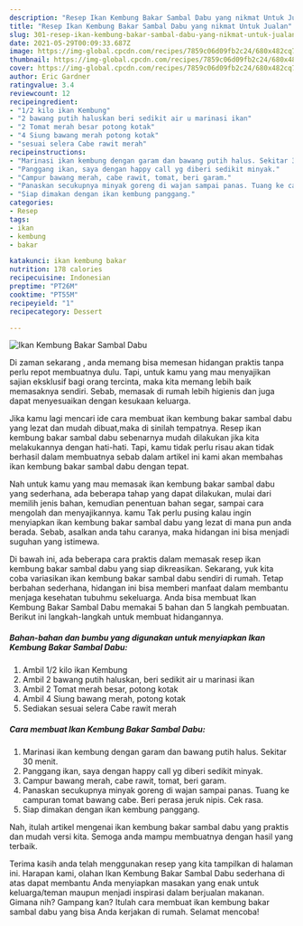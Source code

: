 ```yaml
---
description: "Resep Ikan Kembung Bakar Sambal Dabu yang nikmat Untuk Jualan"
title: "Resep Ikan Kembung Bakar Sambal Dabu yang nikmat Untuk Jualan"
slug: 301-resep-ikan-kembung-bakar-sambal-dabu-yang-nikmat-untuk-jualan
date: 2021-05-29T00:09:33.687Z
image: https://img-global.cpcdn.com/recipes/7859c06d09fb2c24/680x482cq70/ikan-kembung-bakar-sambal-dabu-foto-resep-utama.jpg
thumbnail: https://img-global.cpcdn.com/recipes/7859c06d09fb2c24/680x482cq70/ikan-kembung-bakar-sambal-dabu-foto-resep-utama.jpg
cover: https://img-global.cpcdn.com/recipes/7859c06d09fb2c24/680x482cq70/ikan-kembung-bakar-sambal-dabu-foto-resep-utama.jpg
author: Eric Gardner
ratingvalue: 3.4
reviewcount: 12
recipeingredient:
- "1/2 kilo ikan Kembung"
- "2 bawang putih haluskan beri sedikit air u marinasi ikan"
- "2 Tomat merah besar potong kotak"
- "4 Siung bawang merah potong kotak"
- "sesuai selera Cabe rawit merah"
recipeinstructions:
- "Marinasi ikan kembung dengan garam dan bawang putih halus. Sekitar 30 menit."
- "Panggang ikan, saya dengan happy call yg diberi sedikit minyak."
- "Campur bawang merah, cabe rawit, tomat, beri garam."
- "Panaskan secukupnya minyak goreng di wajan sampai panas. Tuang ke campuran tomat bawang cabe. Beri perasa jeruk nipis. Cek rasa."
- "Siap dimakan dengan ikan kembung panggang."
categories:
- Resep
tags:
- ikan
- kembung
- bakar

katakunci: ikan kembung bakar 
nutrition: 178 calories
recipecuisine: Indonesian
preptime: "PT26M"
cooktime: "PT55M"
recipeyield: "1"
recipecategory: Dessert

---
```



![Ikan Kembung Bakar Sambal Dabu](https://img-global.cpcdn.com/recipes/7859c06d09fb2c24/680x482cq70/ikan-kembung-bakar-sambal-dabu-foto-resep-utama.jpg)

Di zaman  sekarang , anda memang bisa memesan hidangan praktis tanpa perlu repot membuatnya dulu. Tapi, untuk kamu yang mau menyajikan sajian eksklusif bagi orang tercinta, maka kita memang lebih baik memasaknya sendiri. Sebab, memasak di rumah lebih higienis dan juga dapat menyesuaikan dengan kesukaan keluarga.

Jika kamu lagi mencari ide cara membuat ikan kembung bakar sambal dabu yang lezat dan mudah dibuat,maka di sinilah tempatnya. Resep ikan kembung bakar sambal dabu  sebenarnya mudah dilakukan jika kita melakukannya dengan hati-hati. Tapi, kamu tidak perlu risau akan tidak berhasil dalam membuatnya 
sebab dalam artikel ini kami akan membahas ikan kembung bakar sambal dabu dengan tepat.  



Nah untuk kamu yang mau memasak ikan kembung bakar sambal dabu yang sederhana, ada beberapa tahap yang dapat dilakukan, mulai dari memilih jenis bahan, kemudian penentuan bahan segar, sampai cara mengolah dan menyajikannya. kamu Tak perlu pusing kalau ingin menyiapkan ikan kembung bakar sambal dabu yang lezat di mana pun anda berada. Sebab, asalkan anda  tahu caranya, maka hidangan ini bisa menjadi suguhan yang istimewa.

Di bawah ini, ada beberapa cara praktis  dalam memasak resep ikan kembung bakar sambal dabu yang siap dikreasikan. Sekarang, yuk kita coba variasikan ikan kembung bakar sambal dabu sendiri di rumah. Tetap berbahan sederhana, hidangan ini bisa memberi manfaat dalam membantu menjaga kesehatan tubuhmu sekeluarga. Anda bisa membuat Ikan Kembung Bakar Sambal Dabu memakai 5 bahan dan 5 langkah pembuatan. Berikut ini langkah-langkah untuk membuat hidangannya.

<!--inarticleads1-->

##### Bahan-bahan dan bumbu yang digunakan untuk menyiapkan Ikan Kembung Bakar Sambal Dabu:

1. Ambil 1/2 kilo ikan Kembung
1. Ambil 2 bawang putih haluskan, beri sedikit air u marinasi ikan
1. Ambil 2 Tomat merah besar, potong kotak
1. Ambil 4 Siung bawang merah, potong kotak
1. Sediakan sesuai selera Cabe rawit merah




<!--inarticleads2-->

##### Cara membuat Ikan Kembung Bakar Sambal Dabu:

1. Marinasi ikan kembung dengan garam dan bawang putih halus. Sekitar 30 menit.
1. Panggang ikan, saya dengan happy call yg diberi sedikit minyak.
1. Campur bawang merah, cabe rawit, tomat, beri garam.
1. Panaskan secukupnya minyak goreng di wajan sampai panas. Tuang ke campuran tomat bawang cabe. Beri perasa jeruk nipis. Cek rasa.
1. Siap dimakan dengan ikan kembung panggang.




Nah, itulah artikel mengenai  ikan kembung bakar sambal dabu  yang praktis dan mudah versi kita. Semoga anda mampu membuatnya dengan hasil yang terbaik. 

Terima kasih anda telah menggunakan resep yang kita tampilkan di halaman ini. Harapan kami, olahan  Ikan Kembung Bakar Sambal Dabu sederhana di atas dapat membantu Anda menyiapkan masakan yang enak untuk keluarga/teman maupun menjadi inspirasi dalam berjualan makanan. Gimana nih? Gampang kan? Itulah cara membuat ikan kembung bakar sambal dabu yang bisa Anda kerjakan di rumah. Selamat mencoba!

